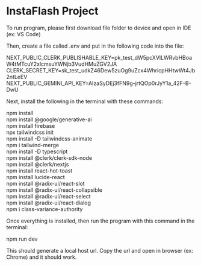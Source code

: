 # InstaFlash Project

To run program, please first download file folder to device and open in IDE (ex: VS Code)

Then, create a file called .env and put in the following code into the file:

NEXT_PUBLIC_CLERK_PUBLISHABLE_KEY=pk_test_dW5pcXVlLWRvbHBoaW4tMTcuY2xlcmsuYWNjb3VudHMuZGV2JA\
CLERK_SECRET_KEY=sk_test_udkZ46Dew5zuOg9uZcx4WhricpHHtwWt4Jb2ntLeEV\
NEXT_PUBLIC_GEMINI_API_KEY=AIzaSyDEj3fFN9g-jrtQOp0rJyY1a_42F-B-DwU

Next, install the following in the terminal with these commands:

npm install\
npm install @google/generative-ai\
npm install firebase\
npx tailwindcss init\
npm install -D tailwindcss-animate\
npm i tailwind-merge\
npm install -D typescript\
npm install @clerk/clerk-sdk-node\
npm install @clerk/nextjs\
npm install react-hot-toast\
npm install lucide-react\
npm install @radix-ui/react-slot\
npm install @radix-ui/react-collapsible\
npm install @radix-ui/react-select\
npm install @radix-ui/react-dialog\
npm i class-variance-authority

Once everything is installed, then run the program with this command in the terminal:

npm run dev

This should generate a local host url. Copy the url and open in browser (ex: Chrome) and it should work. 

